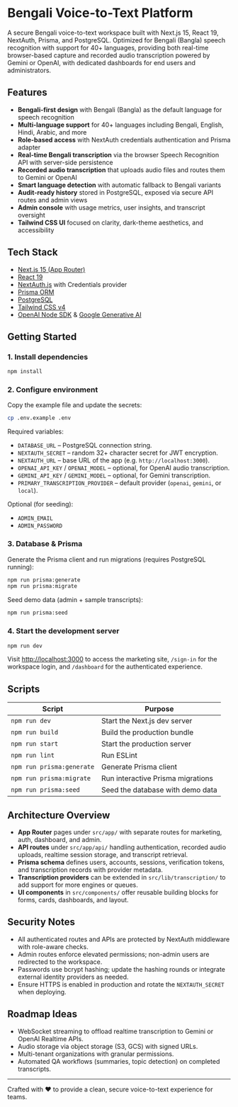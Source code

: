 # Bengali Voice-to-Text Platform

A secure Bengali voice-to-text workspace built with Next.js 15, React 19, NextAuth, Prisma, and PostgreSQL. Optimized for Bengali (Bangla) speech recognition with support for 40+ languages, providing both real-time browser-based capture and recorded audio transcription powered by Gemini or OpenAI, with dedicated dashboards for end users and administrators.

## Features
- **Bengali-first design** with Bengali (Bangla) as the default language for speech recognition
- **Multi-language support** for 40+ languages including Bengali, English, Hindi, Arabic, and more
- **Role-based access** with NextAuth credentials authentication and Prisma adapter
- **Real-time Bengali transcription** via the browser Speech Recognition API with server-side persistence
- **Recorded audio transcription** that uploads audio files and routes them to Gemini or OpenAI
- **Smart language detection** with automatic fallback to Bengali variants
- **Audit-ready history** stored in PostgreSQL, exposed via secure API routes and admin views
- **Admin console** with usage metrics, user insights, and transcript oversight
- **Tailwind CSS UI** focused on clarity, dark-theme aesthetics, and accessibility

## Tech Stack
- [Next.js 15 (App Router)](https://nextjs.org/)
- [React 19](https://react.dev/)
- [NextAuth.js](https://next-auth.js.org/) with Credentials provider
- [Prisma ORM](https://www.prisma.io/)
- [PostgreSQL](https://www.postgresql.org/)
- [Tailwind CSS v4](https://tailwindcss.com/)
- [OpenAI Node SDK](https://github.com/openai/openai-node) & [Google Generative AI](https://ai.google.dev/)

## Getting Started

### 1. Install dependencies
```bash
npm install
```

### 2. Configure environment
Copy the example file and update the secrets:
```bash
cp .env.example .env
```
Required variables:
- `DATABASE_URL` – PostgreSQL connection string.
- `NEXTAUTH_SECRET` – random 32+ character secret for JWT encryption.
- `NEXTAUTH_URL` – base URL of the app (e.g. `http://localhost:3000`).
- `OPENAI_API_KEY` / `OPENAI_MODEL` – optional, for OpenAI audio transcription.
- `GEMINI_API_KEY` / `GEMINI_MODEL` – optional, for Gemini transcription.
- `PRIMARY_TRANSCRIPTION_PROVIDER` – default provider (`openai`, `gemini`, or `local`).

Optional (for seeding):
- `ADMIN_EMAIL`
- `ADMIN_PASSWORD`

### 3. Database & Prisma
Generate the Prisma client and run migrations (requires PostgreSQL running):
```bash
npm run prisma:generate
npm run prisma:migrate
```
Seed demo data (admin + sample transcripts):
```bash
npm run prisma:seed
```

### 4. Start the development server
```bash
npm run dev
```
Visit [http://localhost:3000](http://localhost:3000) to access the marketing site, `/sign-in` for the workspace login, and `/dashboard` for the authenticated experience.

## Scripts
| Script | Purpose |
| --- | --- |
| `npm run dev` | Start the Next.js dev server |
| `npm run build` | Build the production bundle |
| `npm run start` | Start the production server |
| `npm run lint` | Run ESLint |
| `npm run prisma:generate` | Generate Prisma client |
| `npm run prisma:migrate` | Run interactive Prisma migrations |
| `npm run prisma:seed` | Seed the database with demo data |

## Architecture Overview
- **App Router** pages under `src/app/` with separate routes for marketing, auth, dashboard, and admin.
- **API routes** under `src/app/api/` handling authentication, recorded audio uploads, realtime session storage, and transcript retrieval.
- **Prisma schema** defines users, accounts, sessions, verification tokens, and transcription records with provider metadata.
- **Transcription providers** can be extended in `src/lib/transcription/` to add support for more engines or queues.
- **UI components** in `src/components/` offer reusable building blocks for forms, cards, dashboards, and layout.

## Security Notes
- All authenticated routes and APIs are protected by NextAuth middleware with role-aware checks.
- Admin routes enforce elevated permissions; non-admin users are redirected to the workspace.
- Passwords use bcrypt hashing; update the hashing rounds or integrate external identity providers as needed.
- Ensure HTTPS is enabled in production and rotate the `NEXTAUTH_SECRET` when deploying.

## Roadmap Ideas
- WebSocket streaming to offload realtime transcription to Gemini or OpenAI Realtime APIs.
- Audio storage via object storage (S3, GCS) with signed URLs.
- Multi-tenant organizations with granular permissions.
- Automated QA workflows (summaries, topic detection) on completed transcripts.

---
Crafted with ❤️ to provide a clean, secure voice-to-text experience for teams.
